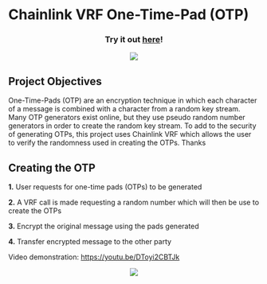 # Chainlink VRF One-Time-Pad (OTP)

<h3 align="center">Try it out <a href="https://chainlinkotp.privkey.io">here</a>!</h3>

<p align="center">
  <img src="./images/OTP_center.png" />
</p>

## Project Objectives

One-Time-Pads (OTP) are an encryption technique in which each character of a message is combined with a character from a random key stream. Many OTP generators exist online, but they use pseudo random number generators in order to create the random key stream. To add to the security of generating OTPs, this project uses Chainlink VRF which allows the user to verify the randomness used in creating the OTPs. Thanks

## Creating the OTP

**1.** User requests for one-time pads (OTPs) to be generated

**2.** A VRF call is made requesting a random number which will then be use to create the OTPs

**3.** Encrypt the original message using the pads generated

**4.** Transfer encrypted message to the other party

Video demonstration: https://youtu.be/DToyi2CBTJk

<p align="center">
  <img src="./images/Chainlink_OTP_Overview.png" />
</p>
